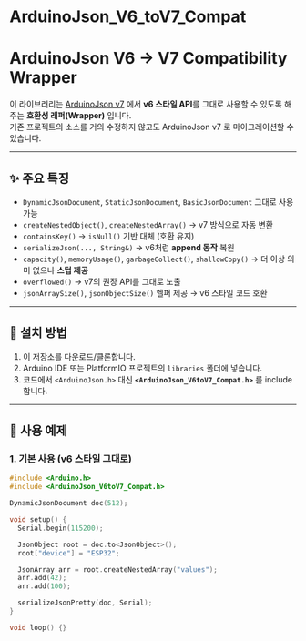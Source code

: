 # ArduinoJson_V6_toV7_Compat

# ArduinoJson V6 → V7 Compatibility Wrapper

이 라이브러리는 [ArduinoJson v7](https://arduinojson.org/v7/) 에서 **v6 스타일 API**를 그대로 사용할 수 있도록 해주는 **호환성 래퍼(Wrapper)** 입니다.  
기존 프로젝트의 소스를 거의 수정하지 않고도 ArduinoJson v7 로 마이그레이션할 수 있습니다.

---

## ✨ 주요 특징

- `DynamicJsonDocument`, `StaticJsonDocument`, `BasicJsonDocument` 그대로 사용 가능  
- `createNestedObject()`, `createNestedArray()` → v7 방식으로 자동 변환  
- `containsKey()` → `isNull()` 기반 대체 (호환 유지)  
- `serializeJson(..., String&)` → v6처럼 **append 동작** 복원  
- `capacity()`, `memoryUsage()`, `garbageCollect()`, `shallowCopy()` → 더 이상 의미 없으나 **스텁 제공**  
- `overflowed()` → v7의 권장 API를 그대로 노출  
- `jsonArraySize()`, `jsonObjectSize()` 헬퍼 제공 → v6 스타일 코드 호환  

---

## 📂 설치 방법

1. 이 저장소를 다운로드/클론합니다.
2. Arduino IDE 또는 PlatformIO 프로젝트의 `libraries` 폴더에 넣습니다.
3. 코드에서 `<ArduinoJson.h>` 대신 **`<ArduinoJson_V6toV7_Compat.h>`** 를 include 합니다.

---

## 🚀 사용 예제

### 1. 기본 사용 (v6 스타일 그대로)
```cpp
#include <Arduino.h>
#include <ArduinoJson_V6toV7_Compat.h>

DynamicJsonDocument doc(512);

void setup() {
  Serial.begin(115200);

  JsonObject root = doc.to<JsonObject>();
  root["device"] = "ESP32";

  JsonArray arr = root.createNestedArray("values");
  arr.add(42);
  arr.add(100);

  serializeJsonPretty(doc, Serial);
}

void loop() {}
